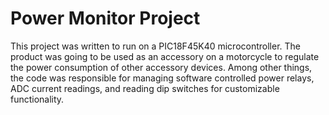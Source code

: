 # Power Monitor Project
This project was written to run on a PIC18F45K40 microcontroller.  The product was going to be used as an accessory on a motorcycle to regulate the power consumption of other accessory devices.  Among other things, the code was responsible for managing software controlled power relays, ADC current readings, and reading dip switches for customizable functionality.